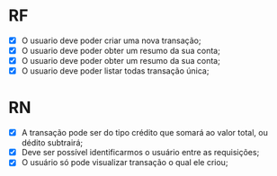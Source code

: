 # RF

- [X] O usuario deve poder criar uma nova transação;
- [X] O usuario deve poder obter um resumo da sua conta;
- [X] O usuario deve poder obter um resumo da sua conta;
- [X] O usuario deve poder listar todas transação única;

# RN

- [X] A transação pode ser do tipo crédito que somará ao valor total, ou dédito subtrairá;
- [X] Deve ser possível identificarmos o usuário entre as requisições;
- [X] O usuário só pode visualizar transação o qual ele criou;
